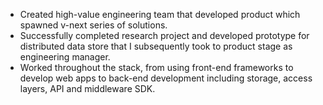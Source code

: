 - Created high-value engineering team that developed product which spawned v-next series of solutions.
- Successfully completed research project and developed prototype for distributed data store that I subsequently took to product stage as engineering manager.
- Worked throughout the stack, from using front-end frameworks to develop web apps to back-end development including storage, access layers, API and middleware SDK.
